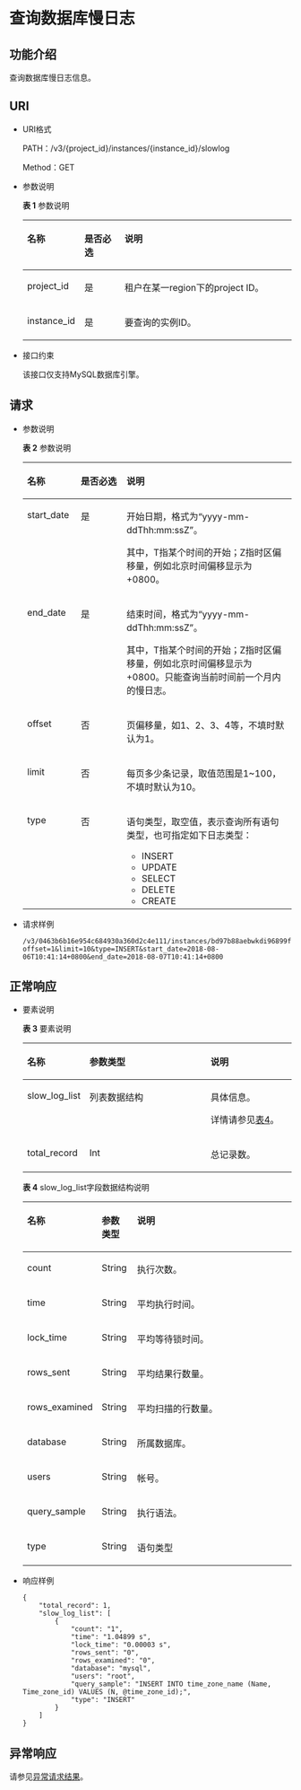 # 查询数据库慢日志<a name="rds_06_0005"></a>

## 功能介绍<a name="section61759636"></a>

查询数据库慢日志信息。

## URI<a name="section18965813"></a>

-   URI格式

    PATH：/v3/\{project\_id\}/instances/\{instance\_id\}/slowlog

    Method：GET

-   参数说明

    **表 1**  参数说明

    <a name="table58427690"></a>
    <table><thead align="left"><tr id="row1482002"><th class="cellrowborder" valign="top" width="21.3%" id="mcps1.2.4.1.1"><p id="p52933326"><a name="p52933326"></a><a name="p52933326"></a>名称</p>
    </th>
    <th class="cellrowborder" valign="top" width="14.91%" id="mcps1.2.4.1.2"><p id="p59740974"><a name="p59740974"></a><a name="p59740974"></a>是否必选</p>
    </th>
    <th class="cellrowborder" valign="top" width="63.79%" id="mcps1.2.4.1.3"><p id="p7180698"><a name="p7180698"></a><a name="p7180698"></a>说明</p>
    </th>
    </tr>
    </thead>
    <tbody><tr id="row44765691"><td class="cellrowborder" valign="top" width="21.3%" headers="mcps1.2.4.1.1 "><p id="p2142393"><a name="p2142393"></a><a name="p2142393"></a>project_id</p>
    </td>
    <td class="cellrowborder" valign="top" width="14.91%" headers="mcps1.2.4.1.2 "><p id="p39316155"><a name="p39316155"></a><a name="p39316155"></a>是</p>
    </td>
    <td class="cellrowborder" valign="top" width="63.79%" headers="mcps1.2.4.1.3 "><p id="p30492010"><a name="p30492010"></a><a name="p30492010"></a>租户在某一region下的project ID。</p>
    </td>
    </tr>
    <tr id="row5992637"><td class="cellrowborder" valign="top" width="21.3%" headers="mcps1.2.4.1.1 "><p id="p15641626"><a name="p15641626"></a><a name="p15641626"></a>instance_id</p>
    </td>
    <td class="cellrowborder" valign="top" width="14.91%" headers="mcps1.2.4.1.2 "><p id="p59012183"><a name="p59012183"></a><a name="p59012183"></a>是</p>
    </td>
    <td class="cellrowborder" valign="top" width="63.79%" headers="mcps1.2.4.1.3 "><p id="p15257500"><a name="p15257500"></a><a name="p15257500"></a>要查询的实例ID。</p>
    </td>
    </tr>
    </tbody>
    </table>


-   接口约束

    该接口仅支持MySQL数据库引擎。


## 请求<a name="section36474591"></a>

-   参数说明

    **表 2**  参数说明

    <a name="table22478116"></a>
    <table><thead align="left"><tr id="row12299945"><th class="cellrowborder" valign="top" width="19.91%" id="mcps1.2.4.1.1"><p id="p56771492"><a name="p56771492"></a><a name="p56771492"></a>名称</p>
    </th>
    <th class="cellrowborder" valign="top" width="17.03%" id="mcps1.2.4.1.2"><p id="p35088115"><a name="p35088115"></a><a name="p35088115"></a>是否必选</p>
    </th>
    <th class="cellrowborder" valign="top" width="63.06%" id="mcps1.2.4.1.3"><p id="p23565055"><a name="p23565055"></a><a name="p23565055"></a>说明</p>
    </th>
    </tr>
    </thead>
    <tbody><tr id="row35621668174547"><td class="cellrowborder" valign="top" width="19.91%" headers="mcps1.2.4.1.1 "><p id="p24007821174547"><a name="p24007821174547"></a><a name="p24007821174547"></a>start_date</p>
    </td>
    <td class="cellrowborder" valign="top" width="17.03%" headers="mcps1.2.4.1.2 "><p id="p65585369174547"><a name="p65585369174547"></a><a name="p65585369174547"></a>是</p>
    </td>
    <td class="cellrowborder" valign="top" width="63.06%" headers="mcps1.2.4.1.3 "><p id="p10814706174547"><a name="p10814706174547"></a><a name="p10814706174547"></a>开始日期，格式为“yyyy-mm-ddThh:mm:ssZ”。</p>
    <p id="p442615191195"><a name="p442615191195"></a><a name="p442615191195"></a>其中，T指某个时间的开始；Z指时区偏移量，例如北京时间偏移显示为+0800。</p>
    </td>
    </tr>
    <tr id="row56153746174547"><td class="cellrowborder" valign="top" width="19.91%" headers="mcps1.2.4.1.1 "><p id="p32183997174547"><a name="p32183997174547"></a><a name="p32183997174547"></a>end_date</p>
    </td>
    <td class="cellrowborder" valign="top" width="17.03%" headers="mcps1.2.4.1.2 "><p id="p56766964174547"><a name="p56766964174547"></a><a name="p56766964174547"></a>是</p>
    </td>
    <td class="cellrowborder" valign="top" width="63.06%" headers="mcps1.2.4.1.3 "><p id="p79271845194012"><a name="p79271845194012"></a><a name="p79271845194012"></a>结束时间，格式为“yyyy-mm-ddThh:mm:ssZ”。</p>
    <p id="p494616411342"><a name="p494616411342"></a><a name="p494616411342"></a>其中，T指某个时间的开始；Z指时区偏移量，例如北京时间偏移显示为+0800。只能查询当前时间前一个月内的慢日志。</p>
    </td>
    </tr>
    <tr id="row50978547174547"><td class="cellrowborder" valign="top" width="19.91%" headers="mcps1.2.4.1.1 "><p id="p11832481174547"><a name="p11832481174547"></a><a name="p11832481174547"></a>offset</p>
    </td>
    <td class="cellrowborder" valign="top" width="17.03%" headers="mcps1.2.4.1.2 "><p id="p18906893174547"><a name="p18906893174547"></a><a name="p18906893174547"></a>否</p>
    </td>
    <td class="cellrowborder" valign="top" width="63.06%" headers="mcps1.2.4.1.3 "><p id="p55063325174547"><a name="p55063325174547"></a><a name="p55063325174547"></a>页偏移量，如1、2、3、4等，不填时默认为1。</p>
    </td>
    </tr>
    <tr id="row28033904174547"><td class="cellrowborder" valign="top" width="19.91%" headers="mcps1.2.4.1.1 "><p id="p10063368174547"><a name="p10063368174547"></a><a name="p10063368174547"></a>limit</p>
    </td>
    <td class="cellrowborder" valign="top" width="17.03%" headers="mcps1.2.4.1.2 "><p id="p9826466174547"><a name="p9826466174547"></a><a name="p9826466174547"></a>否</p>
    </td>
    <td class="cellrowborder" valign="top" width="63.06%" headers="mcps1.2.4.1.3 "><p id="p57746301174547"><a name="p57746301174547"></a><a name="p57746301174547"></a>每页多少条记录，取值范围是1~100，不填时默认为10。</p>
    </td>
    </tr>
    <tr id="row16192227102019"><td class="cellrowborder" valign="top" width="19.91%" headers="mcps1.2.4.1.1 "><p id="p956544614368"><a name="p956544614368"></a><a name="p956544614368"></a>type</p>
    </td>
    <td class="cellrowborder" valign="top" width="17.03%" headers="mcps1.2.4.1.2 "><p id="p1193327112018"><a name="p1193327112018"></a><a name="p1193327112018"></a>否</p>
    </td>
    <td class="cellrowborder" valign="top" width="63.06%" headers="mcps1.2.4.1.3 "><p id="p2053145617536"><a name="p2053145617536"></a><a name="p2053145617536"></a>语句类型，取空值，表示查询所有语句类型，也可指定如下日志类型：</p>
    <a name="ul1281145815538"></a><a name="ul1281145815538"></a><ul id="ul1281145815538"><li>INSERT</li><li>UPDATE</li><li>SELECT</li><li>DELETE</li><li>CREATE</li></ul>
    </td>
    </tr>
    </tbody>
    </table>

-   请求样例

    ```
    /v3/0463b6b16e954c684930a360d2c4e111/instances/bd97b88aebwkdi96899ff1272111501ain01/slowlog?offset=1&limit=10&type=INSERT&start_date=2018-08-06T10:41:14+0800&end_date=2018-08-07T10:41:14+0800
    ```


## 正常响应<a name="section59835867"></a>

-   要素说明

    **表 3**  要素说明

    <a name="table29752153"></a>
    <table><thead align="left"><tr id="row62070345"><th class="cellrowborder" valign="top" width="19.040000000000003%" id="mcps1.2.4.1.1"><p id="p61642077"><a name="p61642077"></a><a name="p61642077"></a>名称</p>
    </th>
    <th class="cellrowborder" valign="top" width="47.63%" id="mcps1.2.4.1.2"><p id="p26952341"><a name="p26952341"></a><a name="p26952341"></a>参数类型</p>
    </th>
    <th class="cellrowborder" valign="top" width="33.33%" id="mcps1.2.4.1.3"><p id="p35656026"><a name="p35656026"></a><a name="p35656026"></a>说明</p>
    </th>
    </tr>
    </thead>
    <tbody><tr id="row49943891183823"><td class="cellrowborder" valign="top" width="19.040000000000003%" headers="mcps1.2.4.1.1 "><p id="p17747976183823"><a name="p17747976183823"></a><a name="p17747976183823"></a>slow_log_list</p>
    </td>
    <td class="cellrowborder" valign="top" width="47.63%" headers="mcps1.2.4.1.2 "><p id="p28299952183823"><a name="p28299952183823"></a><a name="p28299952183823"></a>列表数据结构</p>
    </td>
    <td class="cellrowborder" valign="top" width="33.33%" headers="mcps1.2.4.1.3 "><p id="p10594789183823"><a name="p10594789183823"></a><a name="p10594789183823"></a>具体信息。</p>
    <p id="p12254535568"><a name="p12254535568"></a><a name="p12254535568"></a>详情请参见<a href="#table66531170">表4</a>。</p>
    </td>
    </tr>
    <tr id="row6331999514368"><td class="cellrowborder" valign="top" width="19.040000000000003%" headers="mcps1.2.4.1.1 "><p id="p27570747143630"><a name="p27570747143630"></a><a name="p27570747143630"></a>total_record</p>
    </td>
    <td class="cellrowborder" valign="top" width="47.63%" headers="mcps1.2.4.1.2 "><p id="p18638029143630"><a name="p18638029143630"></a><a name="p18638029143630"></a>Int</p>
    </td>
    <td class="cellrowborder" valign="top" width="33.33%" headers="mcps1.2.4.1.3 "><p id="p33285367143630"><a name="p33285367143630"></a><a name="p33285367143630"></a>总记录数。</p>
    </td>
    </tr>
    </tbody>
    </table>

    **表 4**  slow\_log\_list字段数据结构说明

    <a name="table66531170"></a>
    <table><thead align="left"><tr id="row12984378"><th class="cellrowborder" valign="top" width="19.040000000000003%" id="mcps1.2.4.1.1"><p id="p45101667"><a name="p45101667"></a><a name="p45101667"></a>名称</p>
    </th>
    <th class="cellrowborder" valign="top" width="13.22%" id="mcps1.2.4.1.2"><p id="p29356372"><a name="p29356372"></a><a name="p29356372"></a>参数类型</p>
    </th>
    <th class="cellrowborder" valign="top" width="67.74%" id="mcps1.2.4.1.3"><p id="p29055926"><a name="p29055926"></a><a name="p29055926"></a>说明</p>
    </th>
    </tr>
    </thead>
    <tbody><tr id="row4719792"><td class="cellrowborder" valign="top" width="19.040000000000003%" headers="mcps1.2.4.1.1 "><p id="p46758891"><a name="p46758891"></a><a name="p46758891"></a>count</p>
    </td>
    <td class="cellrowborder" valign="top" width="13.22%" headers="mcps1.2.4.1.2 "><p id="p29373839"><a name="p29373839"></a><a name="p29373839"></a>String</p>
    </td>
    <td class="cellrowborder" valign="top" width="67.74%" headers="mcps1.2.4.1.3 "><p id="p30470722"><a name="p30470722"></a><a name="p30470722"></a>执行次数。</p>
    </td>
    </tr>
    <tr id="row5801050"><td class="cellrowborder" valign="top" width="19.040000000000003%" headers="mcps1.2.4.1.1 "><p id="p123050"><a name="p123050"></a><a name="p123050"></a>time</p>
    </td>
    <td class="cellrowborder" valign="top" width="13.22%" headers="mcps1.2.4.1.2 "><p id="p9967070"><a name="p9967070"></a><a name="p9967070"></a>String</p>
    </td>
    <td class="cellrowborder" valign="top" width="67.74%" headers="mcps1.2.4.1.3 "><p id="p2026335"><a name="p2026335"></a><a name="p2026335"></a>平均执行时间。</p>
    </td>
    </tr>
    <tr id="row1562610185558"><td class="cellrowborder" valign="top" width="19.040000000000003%" headers="mcps1.2.4.1.1 "><p id="p27564685185558"><a name="p27564685185558"></a><a name="p27564685185558"></a>lock_time</p>
    </td>
    <td class="cellrowborder" valign="top" width="13.22%" headers="mcps1.2.4.1.2 "><p id="p18147022185558"><a name="p18147022185558"></a><a name="p18147022185558"></a>String</p>
    </td>
    <td class="cellrowborder" valign="top" width="67.74%" headers="mcps1.2.4.1.3 "><p id="p60622679185558"><a name="p60622679185558"></a><a name="p60622679185558"></a>平均等待锁时间。</p>
    </td>
    </tr>
    <tr id="row46227617185624"><td class="cellrowborder" valign="top" width="19.040000000000003%" headers="mcps1.2.4.1.1 "><p id="p61882053185624"><a name="p61882053185624"></a><a name="p61882053185624"></a>rows_sent</p>
    </td>
    <td class="cellrowborder" valign="top" width="13.22%" headers="mcps1.2.4.1.2 "><p id="p46390393185624"><a name="p46390393185624"></a><a name="p46390393185624"></a>String</p>
    </td>
    <td class="cellrowborder" valign="top" width="67.74%" headers="mcps1.2.4.1.3 "><p id="p66634382185624"><a name="p66634382185624"></a><a name="p66634382185624"></a>平均结果行数量。</p>
    </td>
    </tr>
    <tr id="row26041859185714"><td class="cellrowborder" valign="top" width="19.040000000000003%" headers="mcps1.2.4.1.1 "><p id="p62791567185714"><a name="p62791567185714"></a><a name="p62791567185714"></a>rows_examined</p>
    </td>
    <td class="cellrowborder" valign="top" width="13.22%" headers="mcps1.2.4.1.2 "><p id="p52952143185714"><a name="p52952143185714"></a><a name="p52952143185714"></a>String</p>
    </td>
    <td class="cellrowborder" valign="top" width="67.74%" headers="mcps1.2.4.1.3 "><p id="p61265200185714"><a name="p61265200185714"></a><a name="p61265200185714"></a>平均扫描的行数量。</p>
    </td>
    </tr>
    <tr id="row8051277185753"><td class="cellrowborder" valign="top" width="19.040000000000003%" headers="mcps1.2.4.1.1 "><p id="p65936923185753"><a name="p65936923185753"></a><a name="p65936923185753"></a>database</p>
    </td>
    <td class="cellrowborder" valign="top" width="13.22%" headers="mcps1.2.4.1.2 "><p id="p39290538185753"><a name="p39290538185753"></a><a name="p39290538185753"></a>String</p>
    </td>
    <td class="cellrowborder" valign="top" width="67.74%" headers="mcps1.2.4.1.3 "><p id="p28417034185753"><a name="p28417034185753"></a><a name="p28417034185753"></a>所属数据库。</p>
    </td>
    </tr>
    <tr id="row62737284185755"><td class="cellrowborder" valign="top" width="19.040000000000003%" headers="mcps1.2.4.1.1 "><p id="p65776751185755"><a name="p65776751185755"></a><a name="p65776751185755"></a>users</p>
    </td>
    <td class="cellrowborder" valign="top" width="13.22%" headers="mcps1.2.4.1.2 "><p id="p26316620185755"><a name="p26316620185755"></a><a name="p26316620185755"></a>String</p>
    </td>
    <td class="cellrowborder" valign="top" width="67.74%" headers="mcps1.2.4.1.3 "><p id="p51271494185755"><a name="p51271494185755"></a><a name="p51271494185755"></a>帐号。</p>
    </td>
    </tr>
    <tr id="row24608043185759"><td class="cellrowborder" valign="top" width="19.040000000000003%" headers="mcps1.2.4.1.1 "><p id="p60502836185759"><a name="p60502836185759"></a><a name="p60502836185759"></a>query_sample</p>
    </td>
    <td class="cellrowborder" valign="top" width="13.22%" headers="mcps1.2.4.1.2 "><p id="p1782674185759"><a name="p1782674185759"></a><a name="p1782674185759"></a>String</p>
    </td>
    <td class="cellrowborder" valign="top" width="67.74%" headers="mcps1.2.4.1.3 "><p id="p10178909185759"><a name="p10178909185759"></a><a name="p10178909185759"></a>执行语法。</p>
    </td>
    </tr>
    <tr id="row2025783011386"><td class="cellrowborder" valign="top" width="19.040000000000003%" headers="mcps1.2.4.1.1 "><p id="p325819308383"><a name="p325819308383"></a><a name="p325819308383"></a>type</p>
    </td>
    <td class="cellrowborder" valign="top" width="13.22%" headers="mcps1.2.4.1.2 "><p id="p132581130143820"><a name="p132581130143820"></a><a name="p132581130143820"></a>String</p>
    </td>
    <td class="cellrowborder" valign="top" width="67.74%" headers="mcps1.2.4.1.3 "><p id="p16258530153812"><a name="p16258530153812"></a><a name="p16258530153812"></a>语句类型</p>
    </td>
    </tr>
    </tbody>
    </table>


-   响应样例

    ```
    {
        "total_record": 1,
        "slow_log_list": [
            {
                "count": "1",
                "time": "1.04899 s",
                "lock_time": "0.00003 s",
                "rows_sent": "0",
                "rows_examined": "0",
                "database": "mysql",
                "users": "root",
                "query_sample": "INSERT INTO time_zone_name (Name, Time_zone_id) VALUES (N, @time_zone_id);",
                "type": "INSERT"
            }
        ]
    }
    ```


## 异常响应<a name="section1651899"></a>

请参见[异常请求结果](zh-cn_topic_0165937647.md)。


